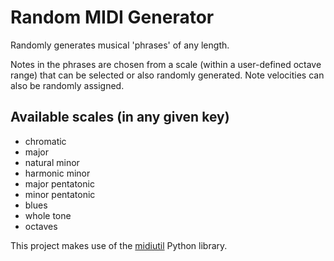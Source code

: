 # Random MIDI Generator
Randomly generates musical 'phrases' of any length.

Notes in the phrases are chosen from a scale (within a user-defined octave range) that can be selected or also randomly generated. Note velocities can also be randomly assigned.

## Available scales (in any given key)
- chromatic
- major
- natural minor
- harmonic minor
- major pentatonic
- minor pentatonic
- blues
- whole tone
- octaves

This project makes use of the [midiutil](https://github.com/duggan/midiutil) Python library.
